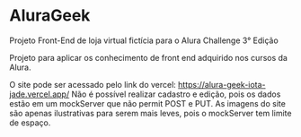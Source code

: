 # AluraGeek
Projeto Front-End de loja virtual fictícia para o Alura Challenge 3° Edição

Projeto para aplicar os conhecimento de front end adquirido nos cursos da Alura.

O site pode ser acessado pelo link do vercel: https://alura-geek-iota-jade.vercel.app/
Não é possível realizar cadastro e edição, pois os dados estão em um mockServer que não permit POST e PUT.
As imagens do site são apenas ilustrativas para serem mais leves, pois o mockServer tem limite de espaço.
